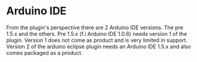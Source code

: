 Arduino IDE
============
From the plugin's perspective there are 2 Arduino IDE versions.
The pre 1.5.x and the others.
Pre 1.5.x (f.i Arduino IDE 1.0.6) needs version 1 of the plugin.
Version 1 does not come as product and is very limited in support.
Version 2 of the arduino eclipse plugin needs an Arduino IDE 1.5.x and also comes packaged as a product.